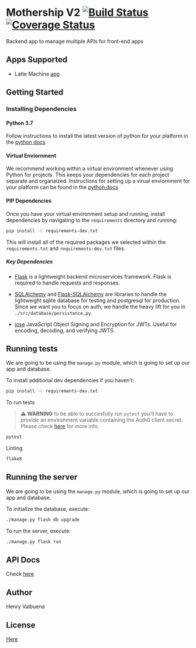 # Mothership V2 [![Build Status](https://travis-ci.org/henryvalbuena/mothership-v2.svg?branch=master)](https://travis-ci.org/henryvalbuena/mothership-v2) [![Coverage Status](https://coveralls.io/repos/github/henryvalbuena/mothership-v2/badge.svg?branch=master)](https://coveralls.io/github/henryvalbuena/mothership-v2?branch=master)
Backend app to manage multiple APIs for front-end apps

## Apps Supported
- Latte Machine [app](https://github.com/henryvalbuena/latte-machine)

## Getting Started

### Installing Dependencies

#### Python 3.7

Follow instructions to install the latest version of python for your platform in the [python docs](https://docs.python.org/3/using/unix.html#getting-and-installing-the-latest-version-of-python)

#### Virtual Enviornment

We recommend working within a virtual environment whenever using Python for projects. This keeps your dependencies for each project separate and organaized. Instructions for setting up a virual enviornment for your platform can be found in the [python docs](https://packaging.python.org/guides/installing-using-pip-and-virtual-environments/)

#### PIP Dependencies

Once you have your virtual environment setup and running, install dependencies by navigating to the `requirements` directory and running:

```bash
pip install -r requirements-dev.txt
```

This will install all of the required packages we selected within the `requirements.txt` and `requirements-dev.txt` files.

##### Key Dependencies

- [Flask](http://flask.pocoo.org/)  is a lightweight backend microservices framework. Flask is required to handle requests and responses.

- [SQLAlchemy](https://www.sqlalchemy.org/) and [Flask-SQLAlchemy](https://flask-sqlalchemy.palletsprojects.com/en/2.x/) are libraries to handle the lightweight sqlite database for testing and postgresql for production. Since we want you to focus on auth, we handle the heavy lift for you in `./src/database/persistence.py`.

- [jose](https://python-jose.readthedocs.io/en/latest/) JavaScript Object Signing and Encryption for JWTs. Useful for encoding, decoding, and verifying JWTS.

## Running tests

We are going to be using the `manage.py` module, which is going to set up our app and database.

To install additional dev dependencies if you haven't:

```bash
pip install -r requirements-dev.txt
```

To run tests
> ⚠️ **WARNING** to be able to succesfully run `pytest` you'll have to provide an environment variable containing the Auth0 client secret. Please check [here](https://github.com/henryvalbuena/mothership-v2/blob/master/api_docs/latte_machine/README.md) for more info.
```bash
pytest
```

Linting

```bash
flake8
```

## Running the server

We are going to be using the `manage.py` module, which is going to set up our app and database.

To initialize the database, execute:

```bash
./manage.py flask db upgrade
```

To run the server, execute:

```bash
./manage.py flask run
```

## API Docs

Check [here](https://github.com/henryvalbuena/mothership-v2/blob/master/api_docs/latte_machine/README.md)

## Author

Henry Valbuena

## License

[Here](https://github.com/henryvalbuena/mothership-v2/blob/master/LICENSE)
